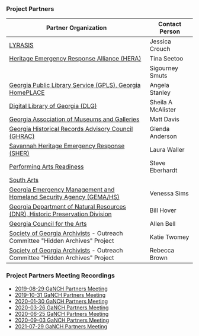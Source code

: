 ### Project Partners
| Partner Organization | Contact Person |
| --- | --- |
| [LYRASIS](https://www.lyrasis.org/Leadership/Pages/Catalyst-Fund.aspx) | Jessica Crouch |
| [Heritage Emergency Response Alliance (HERA)](https://heraatlanta.wordpress.com/) | Tina Seetoo | 
| | Sigourney Smuts | 
| [Georgia Public Library Service (GPLS), Georgia HomePLACE](https://georgialibraries.org/) | Angela Stanley |
| [Digital Library of Georgia (DLG)](https://dlg.usg.edu/) | Sheila A McAlister |
| [Georgia Association of Museums and Galleries](http://www.gamg.org/)| Matt Davis | 
| [Georgia Historical Records Advisory Council (GHRAC)](https://www.georgiaarchives.org/ghrac) | Glenda Anderson | 
| [Savannah Heritage Emergency Response (SHER)](https://sheronline.info/) | Laura Waller | 
| [Performing Arts Readiness](https://performingartsreadiness.org/) | Steve Eberhardt | 
| [South Arts](https://www.southarts.org/) |  | 
| [Georgia Emergency Management and Homeland Security Agency (GEMA/HS)](https://gema.georgia.gov/) | Venessa Sims | 
| [Georgia Department of Natural Resources (DNR), Historic Preservation Division](https://georgiashpo.org/) | Bill Hover | 
| [Georgia Council for the Arts](http://gaarts.org/) | Allen Bell |
| [Society of Georgia Archivists](https://soga.wildapricot.org/) - Outreach Committee "Hidden Archives" Project| Katie Twomey |
| [Society of Georgia Archivists](https://soga.wildapricot.org/) - Outreach Committee "Hidden Archives" Project| Rebecca Brown |

### Project Partners Meeting Recordings
* [2019-08-29 GaNCH Partners Meeting](https://archive.org/details/2019-08-29_ganch_partners_meeting)
* [2019-10-31 GaNCH Partners Meeting](https://archive.org/details/2019-10-31_GaNCH_Partners_Meeting)
* [2020-01-30 GaNCH Partners Meeting](https://archive.org/details/2020-01-30_GaNCH_Partners_Meeting)
* [2020-03-26 GaNCH Partners Meeting](https://archive.org/details/2020-03-26_GaNCH_Partners_Meeting)
* [2020-06-25 GaNCH Partners Meeting](https://archive.org/details/2020-06-25_GaNCH_Project_Partners_Meeting)
* [2020-09-03 GaNCH Partners Meeting](https://archive.org/details/2020-09-03-ganch-partners-meeting)
* [2021-07-29 GaNCH Partners Meeting](https://archive.org/details/2021-07-29-ganch-partners-meeting)
